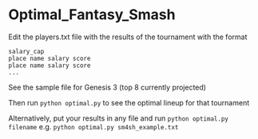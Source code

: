 # Optimal_Fantasy_Smash
Edit the players.txt file with the results of the tournament with the format
```
salary_cap
place name salary score
place name salary score
...
```
See the sample file for Genesis 3 (top 8 currently projected)

Then run `python optimal.py` to see the optimal lineup for that tournament

Alternatively, put your results in any file and run `python optimal.py filename` e.g. `python optimal.py sm4sh_example.txt`
